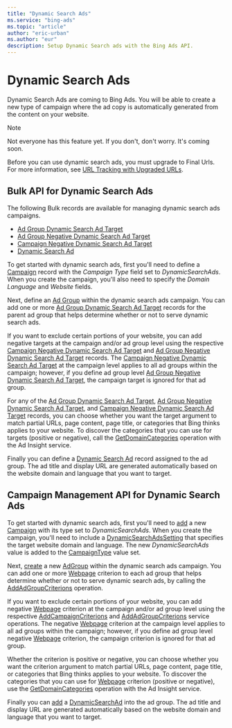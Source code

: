 ```yaml
---
title: "Dynamic Search Ads"
ms.service: "bing-ads"
ms.topic: "article"
author: "eric-urban"
ms.author: "eur"
description: Setup Dynamic Search ads with the Bing Ads API.
---
```

# Dynamic Search Ads
Dynamic Search Ads are coming to Bing Ads. You will be able to create a new type of campaign where the ad copy is automatically generated from the content on your website. 

> [!NOTE]
> Not everyone has this feature yet. If you don't, don't worry. It's coming soon.
> 
> Before you can use dynamic search ads, you must upgrade to Final Urls. For more information, see [URL Tracking with Upgraded URLs](/bingads/guides/url-tracking-upgraded-urls.md).

## <a name="bulk"></a>Bulk API for Dynamic Search Ads  
The following Bulk records are available for managing dynamic search ads campaigns.
* [Ad Group Dynamic Search Ad Target](/bingads/bulk-service/ad-group-dynamic-search-ad-target.md)
* [Ad Group Negative Dynamic Search Ad Target](/bingads/bulk-service/ad-group-negative-dynamic-search-ad-target.md)
* [Campaign Negative Dynamic Search Ad Target](/bingads/bulk-service/campaign-negative-dynamic-search-ad-target.md)
* [Dynamic Search Ad](/bingads/bulk-service/dynamic-search-ad.md)
 
To get started with dynamic search ads, first you'll need to define a [Campaign](/bingads/bulk-service/campaign.md) record with the *Campaign Type* field set to *DynamicSearchAds*. When you create the campaign, you'll also need to specify the *Domain Language* and *Website* fields.  

Next, define an [Ad Group](/bingads/bulk-service/ad-group.md) within the dynamic search ads campaign. You can add one or more [Ad Group Dynamic Search Ad Target](/bingads/bulk-service/ad-group-dynamic-search-ad-target.md) records for the parent ad group that helps determine whether or not to serve dynamic search ads. 

If you want to exclude certain portions of your website, you can add negative targets at the campaign and/or ad group level using the respective [Campaign Negative Dynamic Search Ad Target](/bingads/bulk-service/campaign-negative-dynamic-search-ad-target.md) and [Ad Group Negative Dynamic Search Ad Target](/bingads/bulk-service/ad-group-negative-dynamic-search-ad-target.md) records. The [Campaign Negative Dynamic Search Ad Target](/bingads/bulk-service/campaign-negative-dynamic-search-ad-target.md) at the campaign level applies to all ad groups within the campaign; however, if you define ad group level [Ad Group Negative Dynamic Search Ad Target](/bingads/bulk-service/ad-group-negative-dynamic-search-ad-target.md), the campaign target is ignored for that ad group. 

For any of the [Ad Group Dynamic Search Ad Target](/bingads/bulk-service/ad-group-dynamic-search-ad-target.md), [Ad Group Negative Dynamic Search Ad Target](/bingads/bulk-service/ad-group-negative-dynamic-search-ad-target.md), and [Campaign Negative Dynamic Search Ad Target](/bingads/bulk-service/campaign-negative-dynamic-search-ad-target.md) records, you can choose whether you want the target argument to match partial URLs, page content, page title, or categories that Bing thinks applies to your website. To discover the categories that you can use for targets (positive or negative), call the [GetDomainCategories](~/ad-insight-service/getdomaincategories.md) operation with the Ad Insight service.

Finally you can define a [Dynamic Search Ad](/bingads/bulk-service/dynamic-search-ad.md) record assigned to the ad group. The ad title and display URL are generated automatically based on the website domain and language that you want to target.


## <a name="campaign"></a>Campaign Management API for Dynamic Search Ads  

To get started with dynamic search ads, first you'll need to [add](~/campaign-management-service/addcampaigns.md) a new [Campaign](~/campaign-management-service/campaign.md) with its type set to *DynamicSearchAds*. When you create the campaign, you'll need to include a [DynamicSearchAdsSetting](~/campaign-management-service/dynamicsearchadssetting.md) that specifies the target website domain and language. The new *DynamicSearchAds* value is added to the [CampaignType](~/campaign-management-service/campaigntype.md) value set. 

Next, [create](~/campaign-management-service/addadgroups.md) a new [AdGroup](~/campaign-management-service/adgroup.md) within the dynamic search ads campaign. You can add one or more [Webpage](~/campaign-management-service/webpage.md) criterion to each ad group that helps determine whether or not to serve dynamic search ads, by calling the [AddAdGroupCriterions](~/campaign-management-service/addadgroupcriterions.md) operation. 

If you want to exclude certain portions of your website, you can add negative [Webpage](~/campaign-management-service/webpage.md) criterion at the campaign and/or ad group level using the respective [AddCampaignCriterions](~/campaign-management-service/addcampaigncriterions.md) and [AddAdGroupCriterions](~/campaign-management-service/addadgroupcriterions.md) service operations. The negative [Webpage](~/campaign-management-service/webpage.md) criterion at the campaign level applies to all ad groups within the campaign; however, if you define ad group level negative [Webpage](~/campaign-management-service/webpage.md) criterion, the campaign criterion is ignored for that ad group. 

Whether the criterion is positive or negative, you can choose whether you want the criterion argument to match partial URLs, page content, page title, or categories that Bing thinks applies to your website. To discover the categories that you can use for [Webpage](~/campaign-management-service/webpage.md) criterion (positive or negative), use the [GetDomainCategories](~/ad-insight-service/getdomaincategories.md) operation with the Ad Insight service.

Finally you can [add](~/campaign-management-service/addads.md) a [DynamicSearchAd](~/campaign-management-service/dynamicsearchad.md) into the ad group. The ad title and display URL are generated automatically based on the website domain and language that you want to target.
